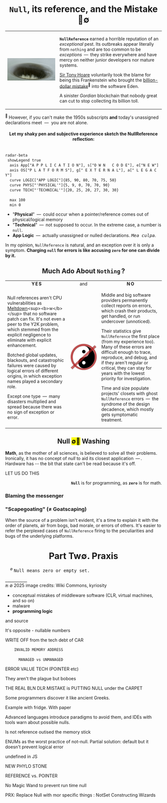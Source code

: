 <h1 align="center"><code>Null</code>, its reference, and the Mistake<br />🔎&empty;</h1>

<table><tr><td><picture><img alt="&thinsp; Monticello-Dam drain hole" src="../../../../_rsc/_img/photo/build/Monticello-Dam-drain.jpg" /></picture>
</td><td>

**`NullReference`** earned a horrible reputation of an _exceptional_ pest. Its outbreaks appear literally from `nothing` and are too common to be _exceptions_ &thinsp;&mdash;&thinsp; 
they strike everywhere and have mercy on neither junior developers nor mature systems.

[Sir Tony Hoare](../../quotes/README+/contributors/README.md#tony-hoare) voluntarily took the blame for being this Frankenstein who brought the 
[billion-dollar mistake](https://www.infoq.com/presentations/Null-References-The-Billion-Dollar-Mistake-Tony-Hoare/)<sup>🎥</sup> into the software Eden. 

A sinister _Gordian_ blockchain that nobody great can cut to stop collecting its billion toll.
  
</td></tr></table>

<sup>🎥</sup> However, if you can't make the 1950s subscripts **and** today's unassigned declarations meet &nbsp;&mdash;&nbsp; you are not alone. 

<h4 align="center">Let my shaky pen and subjective experience sketch the NullReference reflection:</h4>

```mermaid

radar-beta
 showLegend true
  axis App["A P P L I C A T I O N"], s["O W N   C O D E"], e["N E W"]
  axis OS["P L A T F O R M S"], g[" E X T E R N A L"], a[" L E G A C Y"]
  curve LOGIC["APP LOGIC"]{85, 90, 80, 70, 75, 50}
  curve PHYS["'PHYSICAL'"]{5, 9, 0, 70, 70, 90}
  curve TECH["'TECHNICAL'"]{20, 25, 20, 27, 30, 30}

  max 100
  min 0
```

* "**Physical**" &thinsp;&mdash;&thinsp; could occur when a pointer/reference comes out of physical/logical memory
* "**Technical**" &thinsp;&mdash;&thinsp; not supposed to occur. In the extreme case, a number is `null`.
* **App Logic** &thinsp;&mdash;&thinsp; actually unassigned or nulled declarations. _<samp>Mea culpa</samp>_.

In my opinion, `NullReference` is natural, and an exception over it is only a symptom. **Charging `null` for errors is like accusing `zero` for one can divide by it.**

<h2 align="center">Much Ado About <code>Nothing</code>&thinsp;?</h2>

<table><tr></tr><tr align="center"><td width="40%"><b>Y&thinsp;E&thinsp;S</b></td><td width="20%" >and</td><td width="40%" ><b>N&thinsp;O</b></td>
</tr><tr valign="center"><td>
  
Null references aren't CPU vulnerabilities as [Meltdown](https://en.wikipedia.org/wiki/Meltdown_(security_vulnerability))<sup><b>w</b></sup> that no software patch can fix. 
It's not even a peer to the Y2K problem, which stemmed from the explicit negligence to eliminate with explicit enhancement.

Botched global updates, blackouts, and catastrophic failures were caused by logical errors of different origins, in which exception names played a secondary role. 

Except one type &thinsp;&mdash;&thinsp; many disasters multiplied and spread because there was no sign of exception or error.
  
</td><td><picture><img alt="&nbsp; Yin&Yang under null sign" src="../../../../_rsc/_img/signs/YinYangNull.png" /></picture></picture></td><td>

Middle and big software providers permanently collect reports on errors, which crash their products, get handled, or run undercover (unnoticed).

Their statistics give `NullReference` the first place (from my experience too). 
Many of these errors are difficult enough to trace, reproduce, and debug, and if they aren't regular or critical, they can stay for years with the lowest priority for investigation.

Time and size populate projects' closets with ghost `NullReference` errors &thinsp;&mdash;&thinsp; the syndrome of the design decadence, which mostly gets symptomatic treatment.

</td></tr></table>

<h2 align="center">Null <mark>&empty;🚿</mark> Washing</h2>

**Math**, as the mother of all sciences, is believed to solve all their problems. Ironically, it has no concept of _null_ to aid its closest application &thinsp;&mdash;&thinsp;. Hardware has -- the bit that state can't be read because it's off.

LET US DO THIS

<p dir="rtl">.<b><code>Null</code></b> is for programming, as <code><b>zero</b></code> is for math</p>

### Blaming the messenger



### "Scapegoating" (≠ Goatscaping) 

When the source of a problem isn't evident, it's a time to explain it with the order of planets, air from bogs, bad morale, or errors of others. 
It's easier to refer the perplexed cases of `NullReference` firing to the peculiarities and bugs of the underlying platforms.

<h1 align = "center">Part Tw&empty;. Praxis</h1>


&nbsp; &nbsp; <sup>&empty;</sup> <samp>Null means zero or empty set.</samp>

\___________\
🔚 &empty; 2025  image credits: Wiki Commons, kyriosity

- conceptual mistakes of middleware software (CLR, virtual machines, and so on)
- malware
- **programming logic**
 
and source 


It's opposite - nullable numbers

WRITE OFF from the tech debt of CAR

        INVALID MEMORY ADDRESS

          MANAGED vs UNMANAGED

ERROR
VALUE
TECH (POINTER etc)

They aren't the plague but boboes

THE REAL BLN DLR MISTAKE is PUTTING NULL under the CARPET

Some programmers discover it like ancient Greeks.

Example with fridge. With paper

Advanced languages introduce paradigms to avoid them, and IDEs with tools warn about possible nulls.

Is not reference outised the memory stick

ENUMs as the worst practice of not-null. Partial solution: default but it doesn't prevent logical error

undefined in JS

NEW PHYLO STONE

REFERENCE vs. POINTER

No Magic Wand to prevent run time null

PRX:
    Replace Null with mor specific things : NotSet
    Constructing Wizards
